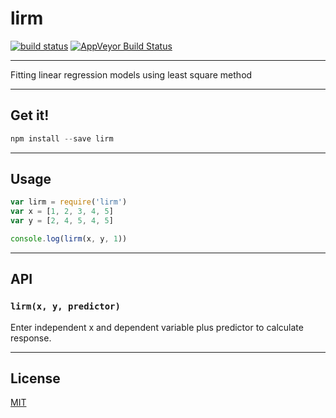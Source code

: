 # lirm

[![build status](http://img.shields.io/travis/balou9/lirm.svg?style=flat)](http://travis-ci.org/balou9/lirm) [![AppVeyor Build Status](https://ci.appveyor.com/api/projects/status/github/balou9/lirm?branch=master&svg=true)](https://ci.appveyor.com/project/balou9/lirm)

***

Fitting linear regression models using least square method

***

## Get it!

```js
npm install --save lirm
```

***

## Usage

```js
var lirm = require('lirm')
var x = [1, 2, 3, 4, 5]
var y = [2, 4, 5, 4, 5]

console.log(lirm(x, y, 1))
```

***

## API

### `lirm(x, y, predictor)`

Enter independent x and dependent variable plus predictor to calculate response.  

***

## License

[MIT](./license.md)
